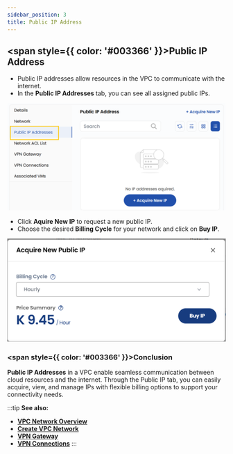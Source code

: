 ```yaml
---
sidebar_position: 3
title: Public IP Address
---
```


## <span style={{ color: '#003366' }}>Public IP Address</span>

- Public IP addresses allow resources in the VPC to communicate with the internet.
- In the **Public IP Addresses** tab, you can see all assigned public IPs.

![alt text](images/vpc_net_5.png)

- Click **Aquire New IP** to request a new public IP. 
- Choose the desired **Billing Cycle** for your network and click on **Buy IP**.

![alt text](images/acquire-new-public-ip.png)

### <span style={{ color: '#003366' }}>Conclusion</span>

**Public IP Addresses** in a VPC enable seamless communication between cloud resources and the internet. Through the Public IP tab, you can easily acquire, view, and manage IPs with flexible billing options to support your connectivity needs.

:::tip
**See also:**  
- **[VPC Network Overview](./Network%20Overview.md)**
- **[Create VPC Network](./Create%20VPC%20Network.md)**
- **[VPN Gateway](./Site%20VPN.md)**
- **[VPN Connections](./VPN%20Connection.md)**
:::